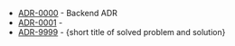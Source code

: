

<!-- adrlog -->

* [ADR-0000](0000-adr.md) - Backend ADR
* [ADR-0001](0001-third-party-libs.md) - 
* [ADR-9999](9999-adr-template.md) - {short title of solved problem and solution}

<!-- adrlogstop -->






